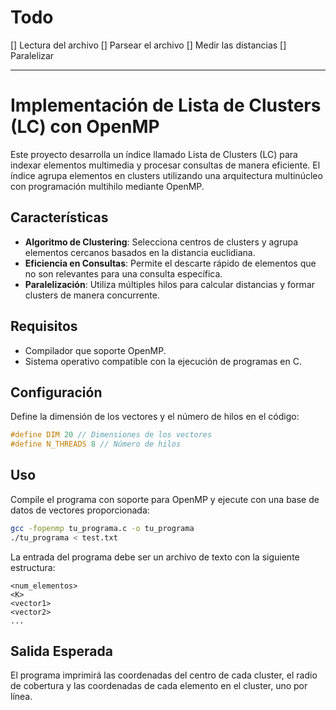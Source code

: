 # Todo
[] Lectura del archivo
[] Parsear el archivo
[] Medir las distancias
[] Paralelizar

---

# Implementación de Lista de Clusters (LC) con OpenMP

Este proyecto desarrolla un índice llamado Lista de Clusters (LC) para indexar elementos multimedia y procesar consultas de manera eficiente. El índice agrupa elementos en clusters utilizando una arquitectura multinúcleo con programación multihilo mediante OpenMP.

## Características

- **Algoritmo de Clustering**: Selecciona centros de clusters y agrupa elementos cercanos basados en la distancia euclidiana.
- **Eficiencia en Consultas**: Permite el descarte rápido de elementos que no son relevantes para una consulta específica.
- **Paralelización**: Utiliza múltiples hilos para calcular distancias y formar clusters de manera concurrente.

## Requisitos

- Compilador que soporte OpenMP.
- Sistema operativo compatible con la ejecución de programas en C.

## Configuración

Define la dimensión de los vectores y el número de hilos en el código:

```c
#define DIM 20 // Dimensiones de los vectores
#define N_THREADS 8 // Número de hilos
```

## Uso

Compile el programa con soporte para OpenMP y ejecute con una base de datos de vectores proporcionada:

```bash
gcc -fopenmp tu_programa.c -o tu_programa
./tu_programa < test.txt
```

La entrada del programa debe ser un archivo de texto con la siguiente estructura:

```
<num_elementos>
<K>
<vector1>
<vector2>
...
```

## Salida Esperada

El programa imprimirá las coordenadas del centro de cada cluster, el radio de cobertura y las coordenadas de cada elemento en el cluster, uno por línea.
